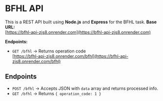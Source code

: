 # BFHL API
This is a REST API built using **Node.js** and **Express** for the BFHL task.
**Base URL:**  
[https://bfhl-api-zjs8.onrender.com](https://bfhl-api-zjs8.onrender.com)

**Endpoints:**
- `GET /bfhl` → Returns operation code  
  [https://bfhl-api-zjs8.onrender.com/bfhl](https://bfhl-api-zjs8.onrender.com/bfhl)

## Endpoints
- `POST /bfhl` → Accepts JSON with `data` array and returns processed info.
- `GET /bfhl` → Returns `{ operation_code: 1 }`



